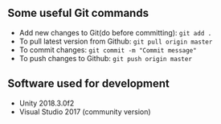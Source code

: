 ## Some useful Git commands

- Add new changes to Git(do before committing): `git add .`
- To pull latest version from Github: `git pull origin master`
- To commit changes: `git commit -m "Commit message"`
- To push changes to Github: `git push origin master`


## Software used for development
- Unity 2018.3.0f2
- Visual Studio 2017 (community version)
